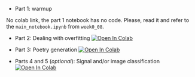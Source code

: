 * Part 1: warmup

No colab link, the part 1 notebook has no code. Please, read it and refer to the `main_notebook.ipynb` from `week0_08`.

* Part 2: Dealing with overfitting [![Open In Colab](https://colab.research.google.com/assets/colab-badge.svg)](https://colab.research.google.com/github/girafe-ai/ml-mipt/blob/msai_ml_s21/homeworks_basic/Lab2_DL/Lab2_DL_part2_overfitting.ipynb)

* Part 3: Poetry generation [![Open In Colab](https://colab.research.google.com/assets/colab-badge.svg)](https://colab.research.google.com/github/girafe-ai/ml-mipt/blob/msai_ml_s21/homeworks_basic/Lab2_DL/Lab2_DL_part3_poetry.ipynb)

* Parts 4 and 5 (_optional_): Signal and/or image classification [![Open In Colab](https://colab.research.google.com/assets/colab-badge.svg)](https://colab.research.google.com/github/girafe-ai/ml-mipt/blob/msai_ml_s21/homeworks_basic/Lab2_DL/Lab2_DL_parts_4_and_5_optional.ipynb)
